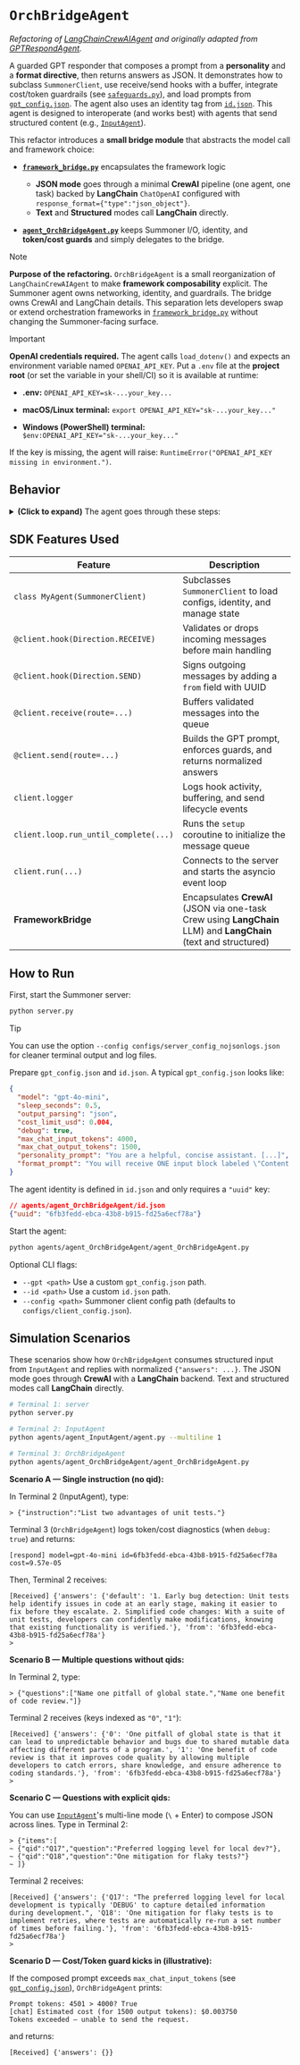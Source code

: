 # `OrchBridgeAgent`

*Refactoring of [LangChainCrewAIAgent](../agent_LangChainCrewAIAgent/) and originally adapted from [GPTRespondAgent](../agent_GPTRespondAgent/).*

A guarded GPT responder that composes a prompt from a **personality** and a **format directive**, then returns answers as JSON. It demonstrates how to subclass `SummonerClient`, use receive/send hooks with a buffer, integrate cost/token guardrails (see [`safeguards.py`](./safeguards.py)), and load prompts from [`gpt_config.json`](./gpt_config.json). The agent also uses an identity tag from [`id.json`](./id.json). This agent is designed to interoperate (and works best) with agents that send structured content (e.g., [`InputAgent`](../agent_InputAgent/)). 

This refactor introduces a **small bridge module** that abstracts the model call and framework choice:

* **[`framework_bridge.py`](./framework_bridge.py)** encapsulates the framework logic

  * **JSON mode** goes through a minimal **CrewAI** pipeline (one agent, one task) backed by **LangChain** `ChatOpenAI` configured with `response_format={"type":"json_object"}`.
  * **Text** and **Structured** modes call **LangChain** directly.
* **[`agent_OrchBridgeAgent.py`](./agent.py)** keeps Summoner I/O, identity, and **token/cost guards** and simply delegates to the bridge.

> [!NOTE]
> **Purpose of the refactoring.** `OrchBridgeAgent` is a small reorganization of `LangChainCrewAIAgent` to make **framework composability** explicit. The Summoner agent owns networking, identity, and guardrails. The bridge owns CrewAI and LangChain details. This separation lets developers swap or extend orchestration frameworks in [`framework_bridge.py`](./framework_bridge.py) without changing the Summoner-facing surface.

> [!IMPORTANT]
> **OpenAI credentials required.** The agent calls `load_dotenv()` and expects an environment variable named `OPENAI_API_KEY`. Put a `.env` file at the **project root** (or set the variable in your shell/CI) so it is available at runtime:
>
> * **.env:**
> ```OPENAI_API_KEY=sk-...your_key...```
>
> * **macOS/Linux terminal:**
> ```export OPENAI_API_KEY="sk-...your_key..."```
>
> * **Windows (PowerShell) terminal:**
> ```$env:OPENAI_API_KEY="sk-...your_key..."```
>
> If the key is missing, the agent will raise: `RuntimeError("OPENAI_API_KEY missing in environment.")`.

## Behavior

<details>
<summary><b>(Click to expand)</b> The agent goes through these steps:</summary>
<br>

1. On startup, the `setup` coroutine initializes an `asyncio.Queue` named `message_buffer`.

2. `MyAgent`, a subclass of `SummonerClient`, loads:

   * OpenAI API key from environment (via `dotenv` if present),
   * **GPT config** from `gpt_config.json` (or `--gpt <path>`), including:

     * `model`, `output_parsing`, `max_chat_input_tokens`, `max_chat_output_tokens`,
     * `personality_prompt`, `format_prompt`,
     * `sleep_seconds`, `cost_limit_usd`, `debug`,
   * An identity UUID (`my_id`) from `id.json` (or `--id <path>`).
   * Instantiates **`FrameworkBridge`** with `model` and `max_output_tokens`.

3. Incoming messages invoke the receive hook (`@client.hook(Direction.RECEIVE)`):

   * If it is a string starting with `"Warning:"`, logs a warning and drops it.
   * If it is not a dict with `"remote_addr"` and `"content"`, logs:

     ```
     [hook:recv] missing address/content
     ```

     and drops it.
   * Otherwise, logs:

     ```
     [hook:recv] <addr> passed validation
     ```

     and forwards the message to the receive handler.

4. The receive handler (`@client.receive(route="")`) enqueues `content` into `message_buffer` and logs:

   ```
   Buffered message from:(SocketAddress=<addr>).
   ```

5. Before sending, the send hook (`@client.hook(Direction.SEND)`) logs:

   ```
   [hook:send] sign <uuid>
   ```

   It wraps raw strings into `{"message": ...}`, adds `{"from": my_id}`, and forwards the message.

6. The send handler (`@client.send(route="")`) dequeues the payload and builds a **single user message**:

   ```
   <personality_prompt>
   <format_prompt>

   Content:
   <JSON-serialized payload>
   ```

   Then it calls the model using **token and cost guardrails**:

   * Computes prompt token count and estimated cost using `safeguards`.
   * Aborts if tokens exceed `max_chat_input_tokens` or the estimated cost exceeds `cost_limit_usd`.
   * Delegates to the bridge:

     * `"json"` → `FrameworkBridge.run_json(...)` which executes a minimal **CrewAI** task on top of **LangChain** `ChatOpenAI` with strict JSON.
     * `"text"` → `FrameworkBridge.run_text(...)` which calls **LangChain** directly.
     * `"structured"` → `FrameworkBridge.run_structured(..., output_type=YourModel)` which returns a schema-validated object.
   * Normalizes the final output to:

     ```json
     {"answers": { ... }}
     ```

     (If the model did not return a dict, it falls back to an empty object.)

   Logs a summary:

   ```
   [respond] model=<model> id=<uuid> cost=<usd_or_none>
   ```

7. Sleeps for `sleep_seconds` and continues until stopped.

</details>

## SDK Features Used

| Feature                               | Description                                                             |
| ------------------------------------- | ----------------------------------------------------------------------- |
| `class MyAgent(SummonerClient)`       | Subclasses `SummonerClient` to load configs, identity, and manage state |
| `@client.hook(Direction.RECEIVE)`     | Validates or drops incoming messages before main handling               |
| `@client.hook(Direction.SEND)`        | Signs outgoing messages by adding a `from` field with UUID              |
| `@client.receive(route=...)`          | Buffers validated messages into the queue                               |
| `@client.send(route=...)`             | Builds the GPT prompt, enforces guards, and returns normalized answers  |
| `client.logger`                       | Logs hook activity, buffering, and send lifecycle events                |
| `client.loop.run_until_complete(...)` | Runs the `setup` coroutine to initialize the message queue              |
| `client.run(...)`                     | Connects to the server and starts the asyncio event loop                |
| **FrameworkBridge**                   | Encapsulates **CrewAI** (JSON via one-task Crew using **LangChain** LLM) and **LangChain** (text and structured) |

## How to Run

First, start the Summoner server:

```bash
python server.py
```

> [!TIP]
> You can use the option `--config configs/server_config_nojsonlogs.json` for cleaner terminal output and log files.

Prepare `gpt_config.json` and `id.json`. A typical `gpt_config.json` looks like:

```json
{
  "model": "gpt-4o-mini",
  "sleep_seconds": 0.5,
  "output_parsing": "json",
  "cost_limit_usd": 0.004,
  "debug": true,
  "max_chat_input_tokens": 4000,
  "max_chat_output_tokens": 1500,
  "personality_prompt": "You are a helpful, concise assistant. [...]",
  "format_prompt": "You will receive ONE input block labeled \"Content:\" that may take various forms [...]"
}
```

The agent identity is defined in `id.json` and only requires a `"uuid"` key:

```json
// agents/agent_OrchBridgeAgent/id.json
{"uuid": "6fb3fedd-ebca-43b8-b915-fd25a6ecf78a"}
```

Start the agent:

```bash
python agents/agent_OrchBridgeAgent/agent_OrchBridgeAgent.py
```

Optional CLI flags:

* `--gpt <path>` Use a custom `gpt_config.json` path.
* `--id <path>` Use a custom `id.json` path.
* `--config <path>` Summoner client config path (defaults to `configs/client_config.json`).

## Simulation Scenarios

These scenarios show how `OrchBridgeAgent` consumes structured input from `InputAgent` and replies with normalized `{"answers": ...}`. The JSON mode goes through **CrewAI** with a **LangChain** backend. Text and structured modes call **LangChain** directly.

```bash
# Terminal 1: server
python server.py

# Terminal 2: InputAgent
python agents/agent_InputAgent/agent.py --multiline 1

# Terminal 3: OrchBridgeAgent
python agents/agent_OrchBridgeAgent/agent_OrchBridgeAgent.py
```

**Scenario A — Single instruction (no qid):**

In Terminal 2 (InputAgent), type:

```
> {"instruction":"List two advantages of unit tests."}
```

Terminal 3 (`OrchBridgeAgent`) logs token/cost diagnostics (when `debug: true`) and returns:

```
[respond] model=gpt-4o-mini id=6fb3fedd-ebca-43b8-b915-fd25a6ecf78a cost=9.57e-05
```

Then, Terminal 2 receives:

```
[Received] {'answers': {'default': '1. Early bug detection: Unit tests help identify issues in code at an early stage, making it easier to fix before they escalate. 2. Simplified code changes: With a suite of unit tests, developers can confidently make modifications, knowing that existing functionality is verified.'}, 'from': '6fb3fedd-ebca-43b8-b915-fd25a6ecf78a'}
> 
```

**Scenario B — Multiple questions without qids:**

In Terminal 2, type:

```
> {"questions":["Name one pitfall of global state.","Name one benefit of code review."]}
```

Terminal 2 receives (keys indexed as `"0"`, `"1"`):

```
[Received] {'answers': {'0': 'One pitfall of global state is that it can lead to unpredictable behavior and bugs due to shared mutable data affecting different parts of a program.', '1': 'One benefit of code review is that it improves code quality by allowing multiple developers to catch errors, share knowledge, and ensure adherence to coding standards.'}, 'from': '6fb3fedd-ebca-43b8-b915-fd25a6ecf78a'}
> 
```

**Scenario C — Questions with explicit qids:**

You can use [`InputAgent`](../agent_InputAgent/)'s multi-line mode (`\` + Enter) to compose JSON across lines. Type in Terminal 2:

```
> {"items":[
~ {"qid":"Q17","question":"Preferred logging level for local dev?"},
~ {"qid":"Q18","question":"One mitigation for flaky tests?"}
~ ]}
```

Terminal 2 receives:

```
[Received] {'answers': {'Q17': "The preferred logging level for local development is typically 'DEBUG' to capture detailed information during development.", 'Q18': 'One mitigation for flaky tests is to implement retries, where tests are automatically re-run a set number of times before failing.'}, 'from': '6fb3fedd-ebca-43b8-b915-fd25a6ecf78a'}
> 
```

**Scenario D — Cost/Token guard kicks in (illustrative):**

If the composed prompt exceeds `max_chat_input_tokens` (see [`gpt_config.json`](./gpt_config.json)), `OrchBridgeAgent` prints:

```
Prompt tokens: 4501 > 4000? True
[chat] Estimated cost (for 1500 output tokens): $0.003750
Tokens exceeded — unable to send the request.
```

and returns:

```
[Received] {'answers': {}}
```